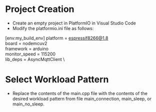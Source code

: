 # Project Creation

- Create an empty project in PlatformIO in Visual Studio Code
- Modify the platformio.ini file as follows:

[env:my_build_env]
platform = espressif8266@1.8 \
board = nodemcuv2 \
framework = arduino \
monitor_speed = 115200 \
lib_deps = AsyncMqttClient \

# Select Workload Pattern

- Replace the contents of the main.cpp file with the contents of the desired workload pattern from file main_connection, main_sleep, or main_no_sleep.  
